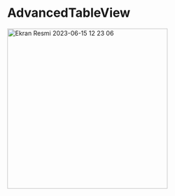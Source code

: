 # AdvancedTableView

<img width="366" alt="Ekran Resmi 2023-06-15 12 23 06" src="https://github.com/halilyass/AdvancedTableView/assets/106011017/555639e4-61f6-42c6-b5d1-e1ab14208a94">

